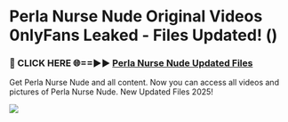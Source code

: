 # Perla Nurse Nude Original Videos 0nlyFans Leaked - Files Updated! ()

<h3>🔴 CLICK HERE 🌐==►► <a href="https://tinyurl.com/2p9ay9w9" rel="nofollow">Perla Nurse Nude Updated Files</a></h3>

Get Perla Nurse Nude and all content. Now you can access all videos and pictures of Perla Nurse Nude. New Updated Files 2025!

[![](https://i.imgur.com/KQgVmj3.gif)](https://tinyurl.com/2p9ay9w9)

